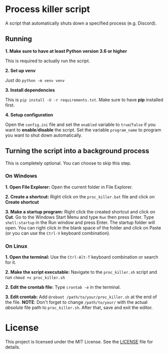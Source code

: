 # Process killer script
A script that automatically shuts down a specified process (e.g. Discord).

## Running
**1. Make sure to have at least Python version 3.6 or higher**

This is required to actually run the script. 

**2. Set up venv**

Just do `python -m venv venv`

**3. Install dependencies**

This is `pip install -U -r requirements.txt`. Make sure to have **pip** installed first. 

**4. Setup configuration**

Open the `config.ini` file and set the `enabled` variable to `true`/`false` if you want to **enable**/**disable** the script. Set the variable `program_name` to program you want to shut down automatically.

## Turning the script into a background process
This is completely optional. You can choose to skip this step.
### On Windows
**1. Open File Explorer:** Open the current folder in File Explorer.

**2. Create a shortcut:** Right click on the `proc_killer.bat` file and click on **Create shortcut**

**3. Make a startup program:** Right click the created shortcut and click on **Cut**. Go to the Windows Start Menu and type `Run` then press Enter. Type `shell:startup` in the Run window and press Enter. The startup folder will open. You can right click in the blank space of the folder and click on Paste (or you can use the `Ctrl-V` keyboard combination). 

### On Linux
**1. Open the terminal:** Use the `Ctrl-Alt-T` keyboard combination or search for it. 

**2. Make the script executable:** Navigate to the `proc_killer.sh` script and run `chmod +x proc_killer.sh`

**2. Edit the crontab file:** Type `crontab -e` in the terminal.

**3. Edit crontab:** Add `@reboot /path/to/your/proc_killer.sh` at the end of the file. **NOTE**: Don't forget to change `/path/to/your/` with the actual *absolute* file path to `proc_killer.sh`. After that, save and exit the editor.

# License
This project is licensed under the MIT License. See the [LICENSE](LICENSE) file for details.